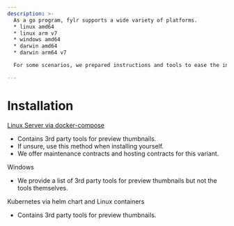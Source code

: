 ```yaml
---
description: >-
  As a go program, fylr supports a wide variety of platforms. 
  * linux amd64
  * linux arm v7
  * windows amd64
  * darwin amd64
  * darwin arm64 v7

  For some scenarios, we prepared instructions and tools to ease the installation.

---
```


# Installation

[Linux Server via docker-compose](linux-docker-compose.md)
* Contains 3rd party tools for preview thumbnails.
* If unsure, use this method when installing yourself.
* We offer maintenance contracts and hosting contracts for this variant.

Windows
* We provide a list of 3rd party tools for preview thumbnails but not the tools themselves.

Kubernetes via helm chart and Linux containers
* Contains 3rd party tools for preview thumbnails.
